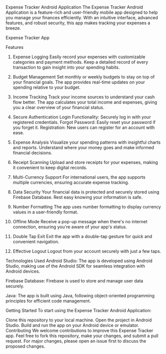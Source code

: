 Expense Tracker Android Application
The Expense Tracker Android Application is a feature-rich and user-friendly mobile app designed to help you manage your finances efficiently. With an intuitive interface, advanced features, and robust security, this app makes tracking your expenses a breeze.

Expense Tracker App

Features
1. Expense Logging
Easily record your expenses with customizable categories and payment methods. Keep a detailed record of every transaction to gain insight into your spending habits.

2. Budget Management
Set monthly or weekly budgets to stay on top of your financial goals. The app provides real-time updates on your spending relative to your budget.

3. Income Tracking
Track your income sources to understand your cash flow better. The app calculates your total income and expenses, giving you a clear overview of your financial status.

4. Secure Authentication
Login Functionality: Securely log in with your registered credentials.
Forgot Password: Easily reset your password if you forget it.
Registration: New users can register for an account with ease.
5. Expense Analysis
Visualize your spending patterns with insightful charts and reports. Understand where your money goes and make informed financial decisions.

6. Receipt Scanning
Upload and store receipts for your expenses, making it convenient to keep digital records.

7. Multi-Currency Support
For international users, the app supports multiple currencies, ensuring accurate expense tracking.

8. Data Security
Your financial data is protected and securely stored using Firebase Database. Rest easy knowing your information is safe.

9. Number Formatting
The app uses number formatting to display currency values in a user-friendly format.

10. Offline Mode
Receive a pop-up message when there's no internet connection, ensuring you're aware of your app's status.

11. Double Tap Exit
Exit the app with a double-tap gesture for quick and convenient navigation.

12. Effective Logout
Logout from your account securely with just a few taps.

Technologies Used
Android Studio: The app is developed using Android Studio, making use of the Android SDK for seamless integration with Android devices.

Firebase Database: Firebase is used to store and manage user data securely.

Java: The app is built using Java, following object-oriented programming principles for efficient code management.

Getting Started
To start using the Expense Tracker Android Application:

Clone this repository to your local machine.
Open the project in Android Studio.
Build and run the app on your Android device or emulator.
Contributing
We welcome contributions to improve this Expense Tracker app. Feel free to fork this repository, make your changes, and submit a pull request. For major changes, please open an issue first to discuss the proposed changes.
